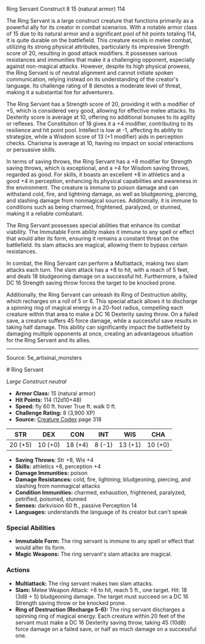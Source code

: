<MonsterName/>Ring Servant</MonsterName>
<CreatureType/>Construct</CreatureType>
<CR/>8</CR>
<AC/>15 (natural armor)</AC>
<HP/>114</HP>
<summary>The Ring Servant is a large construct creature that functions primarily as a powerful ally for its creator in combat scenarios. With a notable armor class of 15 due to its natural armor and a significant pool of hit points totaling 114, it is quite durable on the battlefield. This creature excels in melee combat, utilizing its strong physical attributes, particularly its impressive Strength score of 20, resulting in good attack modifiers. It possesses various resistances and immunities that make it a challenging opponent, especially against non-magical attacks. However, despite its high physical prowess, the Ring Servant is of neutral alignment and cannot initiate spoken communication, relying instead on its understanding of the creator's language. Its challenge rating of 8 denotes a moderate level of threat, making it a substantial foe for adventurers.</summary>

<detail>

The Ring Servant has a Strength score of 20, providing it with a modifier of +5, which is considered very good, allowing for effective melee attacks. Its Dexterity score is average at 10, offering no additional bonuses to its agility or reflexes. The Constitution of 18 gives it a +4 modifier, contributing to its resilience and hit point pool. Intellect is low at -1, affecting its ability to strategize, while a Wisdom score of 13 (+1 modifier) aids in perception checks. Charisma is average at 10, having no impact on social interactions or persuasive skills.

In terms of saving throws, the Ring Servant has a +8 modifier for Strength saving throws, which is exceptional, and a +4 for Wisdom saving throws, regarded as good. For skills, it boasts an excellent +8 in athletics and a good +4 in perception, enhancing its physical capabilities and awareness in the environment. The creature is immune to poison damage and can withstand cold, fire, and lightning damage, as well as bludgeoning, piercing, and slashing damage from nonmagical sources. Additionally, it is immune to conditions such as being charmed, frightened, paralyzed, or stunned, making it a reliable combatant.

The Ring Servant possesses special abilities that enhance its combat viability. The Immutable Form ability makes it immune to any spell or effect that would alter its form, ensuring it remains a constant threat on the battlefield. Its slam attacks are magical, allowing them to bypass certain resistances.

In combat, the Ring Servant can perform a Multiattack, making two slam attacks each turn. The slam attack has a +8 to hit, with a reach of 5 feet, and deals 18 bludgeoning damage on a successful hit. Furthermore, a failed DC 16 Strength saving throw forces the target to be knocked prone. 

Additionally, the Ring Servant can unleash its Ring of Destruction ability, which recharges on a roll of 5 or 6. This special attack allows it to discharge a spinning ring of magical energy in a 20-foot radius, compelling each creature within that area to make a DC 16 Dexterity saving throw. On a failed save, a creature suffers 45 force damage, while a successful save results in taking half damage. This ability can significantly impact the battlefield by damaging multiple opponents at once, creating an advantageous situation for the Ring Servant and its allies.</detail>



---

Source: 5e_artisinal_monsters

<statblock>
# Ring Servant

*Large* *Construct* *neutral*

- **Armor Class:** 15 (natural armor)
- **Hit Points:** 114 (12d10+48)
- **Speed:** fly 60 ft. hover True ft. walk 0 ft.
- **Challenge Rating:** 8 (3,900 XP)
- **Source:** [Creature Codex](https://koboldpress.com/kpstore/product/creature-codex-for-5th-edition-dnd) page 318

| STR | DEX | CON | INT | WIS | CHA |
| --- | --- | --- | --- | --- | --- |
| 20 (+5) | 10 (+0) | 18 (+4) | 8 (-1) | 13 (+1) | 10 (+0) |

- **Saving Throws**: Str +8, Wis +4
- **Skills:** athletics +8, perception +4
- **Damage Immunities:** poison
- **Damage Resistances:** cold, fire, lightning; bludgeoning, piercing, and slashing from nonmagical attacks
- **Condition Immunities:** charmed, exhaustion, frightened, paralyzed, petrified, poisoned, stunned
- **Senses:** darkvision 60 ft., passive Perception 14
- **Languages:** understands the language of its creator but can't speak

### Special Abilities

- **Immutable Form:** The ring servant is immune to any spell or effect that would alter its form.
- **Magic Weapons:** The ring servant's slam attacks are magical.

### Actions

- **Multiattack:** The ring servant makes two slam attacks.
- **Slam:** Melee Weapon Attack: +8 to hit, reach 5 ft., one target. Hit: 18 (3d8 + 5) bludgeoning damage. The target must succeed on a DC 16 Strength saving throw or be knocked prone.
- **Ring of Destruction (Recharge 5-6):** The ring servant discharges a spinning ring of magical energy. Each creature within 20 feet of the servant must make a DC 16 Dexterity saving throw, taking 45 (10d8) force damage on a failed save, or half as much damage on a successful one.


</statblock>


